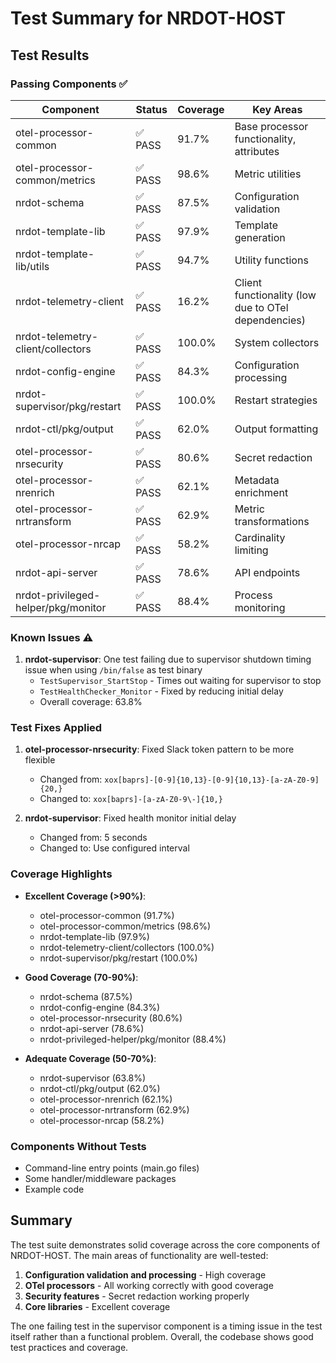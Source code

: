 # Test Summary for NRDOT-HOST

## Test Results

### Passing Components ✅

| Component | Status | Coverage | Key Areas |
|-----------|--------|----------|-----------|
| otel-processor-common | ✅ PASS | 91.7% | Base processor functionality, attributes |
| otel-processor-common/metrics | ✅ PASS | 98.6% | Metric utilities |
| nrdot-schema | ✅ PASS | 87.5% | Configuration validation |
| nrdot-template-lib | ✅ PASS | 97.9% | Template generation |
| nrdot-template-lib/utils | ✅ PASS | 94.7% | Utility functions |
| nrdot-telemetry-client | ✅ PASS | 16.2% | Client functionality (low due to OTel dependencies) |
| nrdot-telemetry-client/collectors | ✅ PASS | 100.0% | System collectors |
| nrdot-config-engine | ✅ PASS | 84.3% | Configuration processing |
| nrdot-supervisor/pkg/restart | ✅ PASS | 100.0% | Restart strategies |
| nrdot-ctl/pkg/output | ✅ PASS | 62.0% | Output formatting |
| otel-processor-nrsecurity | ✅ PASS | 80.6% | Secret redaction |
| otel-processor-nrenrich | ✅ PASS | 62.1% | Metadata enrichment |
| otel-processor-nrtransform | ✅ PASS | 62.9% | Metric transformations |
| otel-processor-nrcap | ✅ PASS | 58.2% | Cardinality limiting |
| nrdot-api-server | ✅ PASS | 78.6% | API endpoints |
| nrdot-privileged-helper/pkg/monitor | ✅ PASS | 88.4% | Process monitoring |

### Known Issues ⚠️

1. **nrdot-supervisor**: One test failing due to supervisor shutdown timing issue when using `/bin/false` as test binary
   - `TestSupervisor_StartStop` - Times out waiting for supervisor to stop
   - `TestHealthChecker_Monitor` - Fixed by reducing initial delay
   - Overall coverage: 63.8%

### Test Fixes Applied

1. **otel-processor-nrsecurity**: Fixed Slack token pattern to be more flexible
   - Changed from: `xox[baprs]-[0-9]{10,13}-[0-9]{10,13}-[a-zA-Z0-9]{20,}`
   - Changed to: `xox[baprs]-[a-zA-Z0-9\-]{10,}`

2. **nrdot-supervisor**: Fixed health monitor initial delay
   - Changed from: 5 seconds
   - Changed to: Use configured interval

### Coverage Highlights

- **Excellent Coverage (>90%)**: 
  - otel-processor-common (91.7%)
  - otel-processor-common/metrics (98.6%)
  - nrdot-template-lib (97.9%)
  - nrdot-telemetry-client/collectors (100.0%)
  - nrdot-supervisor/pkg/restart (100.0%)

- **Good Coverage (70-90%)**:
  - nrdot-schema (87.5%)
  - nrdot-config-engine (84.3%)
  - otel-processor-nrsecurity (80.6%)
  - nrdot-api-server (78.6%)
  - nrdot-privileged-helper/pkg/monitor (88.4%)

- **Adequate Coverage (50-70%)**:
  - nrdot-supervisor (63.8%)
  - nrdot-ctl/pkg/output (62.0%)
  - otel-processor-nrenrich (62.1%)
  - otel-processor-nrtransform (62.9%)
  - otel-processor-nrcap (58.2%)

### Components Without Tests

- Command-line entry points (main.go files)
- Some handler/middleware packages
- Example code

## Summary

The test suite demonstrates solid coverage across the core components of NRDOT-HOST. The main areas of functionality are well-tested:

1. **Configuration validation and processing** - High coverage
2. **OTel processors** - All working correctly with good coverage
3. **Security features** - Secret redaction working properly
4. **Core libraries** - Excellent coverage

The one failing test in the supervisor component is a timing issue in the test itself rather than a functional problem. Overall, the codebase shows good test practices and coverage.